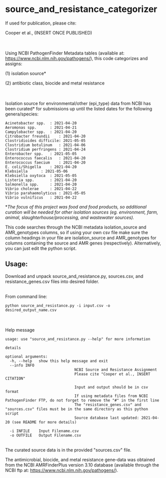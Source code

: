 # source_and_resistance_categorizer
If used for publication, please cite:

Cooper et al., (INSERT ONCE PUBLISHED)


\
\
Using NCBI PathogenFinder Metadata tables (available at: https://www.ncbi.nlm.nih.gov/pathogens/),
this code categorizes and assigns:

(1) isolation source*

(2) antibiotic class, biocide and metal resistance

\
\
Isolation source for environmental/other (epi_type) data from NCBI has been curated* for submissions up until the listed dates for the following genera/species:

	Acinetobacter spp.	: 2021-04-20
	Aeromonas spp.		: 2021-04-21
	Campylobacter spp.	: 2021-04-20
	Citrobacter freundii	: 2021-04-20
	Clostridioides difficile: 2021-05-05
	Clostridium botulinum	: 2021-04-06
	Clostridium perfringens	: 2021-04-24
	Enterobacter spp.	: 2021-05-05
	Enterococcus faecalis	: 2021-04-20
	Enterococcus faecium	: 2021-04-20
	E. coli/Shigella	: 2021-04-20
	Klebsiella		: 2021-05-06
	Klebsiella oxytoca	: 2021-05-05
	Listeria spp.		: 2021-04-20
	Salmonella spp.		: 2021-04-20
	Vibrio cholerae		: 2021-04-22
	Vibrio parahaemolyticus	: 2021-05-05
	Vibrio vulnificus	: 2021-04-22

**The focus of this project was food and food products, so additional curation will be needed for other isolation sources (eg. environment, farm, animal, slaughterhouse/processing, and wastewater sources).*


This code searches through the NCBI metadata isolation_source and AMR_genotypes columns, so if using your own csv file make sure the column headings in your file are isolation_source and AMR_genotypes for columns containing the source and AMR genes (respectively). Alternatively, you can just edit the python script.

## Usage:

Download and unpack source_and_resistance.py, sources.csv, and resistance_genes.csv files into desired folder.

\
From command line:

	python source_and_resistance.py -i input.csv -o desired_output_name.csv
	

\
\
Help message
	
	usage: use "source_and_resistance.py --help" for more information
	
	details
	
	optional arguments:
	  -h, --help   show this help message and exit
	  --info INFO  
                                   NCBI Source and Resistance Assignment
                                   Please cite "Cooper et al., INSERT CITATION"
                                   
                                   Input and output should be in csv format
                                   If using metadata files from NCBI PathogenFinder FTP, do not forget to remove the "#" in the first line
                                   The "resistance_genes.csv" and "sources.csv" files must be in the same directory as this python script
                                   Source database last updated: 2021-04-20 (see README for more details)
                                   
	  -i INFILE    Input Filename.csv
	  -o OUTFILE   Output Filename.csv

\
The curated source data is in the provided "sources.csv" file.

The antimicrobial, biocide, and metal resistance gene-data was obtained from the NCBI AMRFinderPlus version 3.10 database (available through the NCBI ftp at: https://www.ncbi.nlm.nih.gov/pathogens/).
